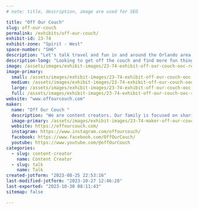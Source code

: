 ```yaml
---
# note: title, description, image are used for SEO

title: "Off Our Couch"
slug: off-our-couch
permalink: /exhibits/off-our-couch/
exhibit-id: 23-74
exhibit-zone: "Spirit - West"
space-number: "SH6"
description: "Let's talk travel and fun in and around the Orlando area! "
description-long: "Looking to get off the couch and find more fun things to do in Orlando and the surrounding areas?! So are we! Come by our exhibit to discuss travel and fun things to do as well as time and money-saving tips! Also pick up some cool stickers, pens, and other freebies as we talk about theme parks, water parks, beaches, state parks, and other fun things to do for a day, weekend, or longer stays in Orlando and all around! "
image: /assets/images/exhibit-images/23-74-exhibit-off-our-couch-ooc-robot-stuff-02-large.png
image-primary: 
  small: /assets/images/exhibit-images/23-74-exhibit-off-our-couch-ooc-robot-stuff-02-small.png
  medium: /assets/images/exhibit-images/23-74-exhibit-off-our-couch-ooc-robot-stuff-02-medium.png
  large: /assets/images/exhibit-images/23-74-exhibit-off-our-couch-ooc-robot-stuff-02-large.png
  full: /assets/images/exhibit-images/23-74-exhibit-off-our-couch-ooc-robot-stuff-02-full.png
website: "www.offourcouch.com"
maker: 
  name: "Off Our Couch "
  description: "We are content creators. Our family is focused on sharing our love of travel and adventure while providing time and money-saving tips to help others plan their trips.  We post on YouTube, Newsbreak, Facebook, Instagram, Medium, and our blog at www.offourcouch.com. "
  image-primary: /assets/images/exhibit-images/23-74-maker-off-our-couch-new-logo-02-medium.png
  website: https://offourcouch.com/
  instagram: https://www.instagram.com/offourcouch/
  facebook: https://www.facebook.com/OffOurCouch/
  youtube: https://www.youtube.com/@offOurCouch
categories: 
  - slug: content-creator
    name: Content Creator
  - slug: talk
    name: Talk
created-jotform: "2023-08-25 22:53:16"
last-modified-jotform: "2023-10-27 12:46:28"
last-exported: "2023-10-30 08:11:43"
sitemap: false

---
```

